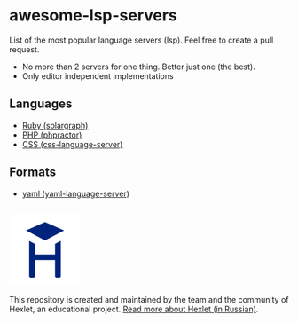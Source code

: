 # awesome-lsp-servers

List of the most popular language servers (lsp). Feel free to create a pull request.

* No more than 2 servers for one thing. Better just one (the best).
* Only editor independent implementations

## Languages

* [Ruby (solargraph)](https://github.com/castwide/solargraph)
* [PHP (phpractor)](https://github.com/phpactor/phpactor)
* [CSS (css-language-server)](https://github.com/onivim/css-language-server)

## Formats

* [yaml (yaml-language-server)](https://github.com/redhat-developer/yaml-language-server)

##
[![Hexlet Ltd. logo](https://raw.githubusercontent.com/Hexlet/hexletguides.github.io/master/images/hexlet_logo128.png)](https://ru.hexlet.io/pages/about?utm_source=github&utm_medium=link&utm_campaign=exercises-javascript)

This repository is created and maintained by the team and the community of Hexlet, an educational project. [Read more about Hexlet (in Russian)](https://ru.hexlet.io/pages/about?utm_source=github&utm_medium=link&utm_campaign=exercises-javascript).
##
